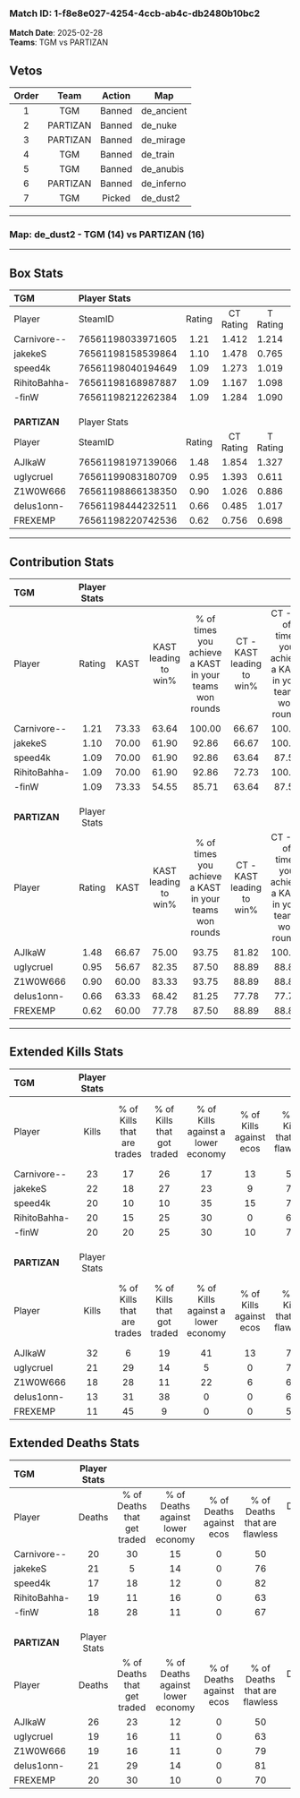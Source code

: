 ### Match ID: 1-f8e8e027-4254-4ccb-ab4c-db2480b10bc2  
**Match Date**: 2025-02-28  
**Teams**: TGM vs PARTIZAN  

## Vetos  

| Order | Team | Action | Map |
| :---: | :--: | :----: | --- |
| 1 | TGM | Banned | de_ancient |
| 2 | PARTIZAN | Banned | de_nuke |
| 3 | PARTIZAN | Banned | de_mirage |
| 4 | TGM | Banned | de_train |
| 5 | TGM | Banned | de_anubis |
| 6 | PARTIZAN | Banned | de_inferno |
| 7 | TGM | Picked | de_dust2 |

---  

### **Map**: de_dust2 - TGM (14) vs PARTIZAN (16)  
---  

## Box Stats  

| **TGM**      | Player Stats      |        |           |          |       |       |       |         |        |      |     |
| :- | :- | :-: | :-: | :-: | :-: | :-: | :-: | :-: | :-: | :-: | :-: |
| Player       | SteamID           | Rating | CT Rating | T Rating | KAST  |  ADR  | Kills | Assists | Deaths | K/D  | HS% |
| Carnivore--  | 76561198033971605 |  1.21  |   1.412   |  1.214   | 73.33 | 86.2  |  23   |    8    |   20   | 1.15 | 43  |
| jakekeS      | 76561198158539864 |  1.10  |   1.478   |  0.765   | 70.00 | 77.9  |  22   |    6    |   21   | 1.05 | 45  |
| speed4k      | 76561198040194649 |  1.09  |   1.273   |  1.019   | 70.00 | 69.6  |  20   |    7    |   17   | 1.18 | 45  |
| RihitoBahha- | 76561198168987887 |  1.09  |   1.167   |  1.098   | 70.00 | 80.0  |  20   |    8    |   19   | 1.05 | 80  |
| -finW        | 76561198212262384 |  1.09  |   1.284   |  1.090   | 73.33 | 68.9  |  20   |    5    |   18   | 1.11 | 60  |
|              |                   |        |           |          |       |       |       |         |        |      |     |
|              |                   |        |           |          |       |       |       |         |        |      |     |
|              |                   |        |           |          |       |       |       |         |        |      |     |
| **PARTIZAN** | Player Stats      |        |           |          |       |       |       |         |        |      |     |
| Player       | SteamID           | Rating | CT Rating | T Rating | KAST  |  ADR  | Kills | Assists | Deaths | K/D  | HS% |
| AJlkaW       | 76561198197139066 |  1.48  |   1.854   |  1.327   | 66.67 | 138.3 |  32   |   10    |   26   | 1.23 | 75  |
| uglycrueI    | 76561199083180709 |  0.95  |   1.393   |  0.611   | 56.67 | 62.3  |  21   |    2    |   19   | 1.11 | 52  |
| Z1W0W666     | 76561198866138350 |  0.90  |   1.026   |  0.886   | 60.00 | 65.3  |  18   |    4    |   19   | 0.95 | 61  |
| delus1onn-   | 76561198444232511 |  0.66  |   0.485   |  1.017   | 63.33 | 38.6  |  13   |    4    |   21   | 0.62 |  7  |
| FREXEMP      | 76561198220742536 |  0.62  |   0.756   |  0.698   | 60.00 | 44.1  |  11   |    5    |   20   | 0.55 | 63  |
---  

## Contribution Stats  

| **TGM**      | Player Stats |       |                      |                                                        |                           |                                                             |                          |                                                            |
| :- | :-: | :-: | :-: | :-: | :-: | :-: | :-: | :-: |
| Player       |    Rating    | KAST  | KAST leading to win% | % of times you achieve a KAST in your teams won rounds | CT - KAST leading to win% | CT - % of times you achieve a KAST in your teams won rounds | T - KAST leading to win% | T - % of times you achieve a KAST in your teams won rounds |
| Carnivore--  |     1.21     | 73.33 |        63.64         |                         100.00                         |           66.67           |                           100.00                            |          60.00           |                           100.00                           |
| jakekeS      |     1.10     | 70.00 |        61.90         |                         92.86                          |           66.67           |                           100.00                            |          55.56           |                           83.33                            |
| speed4k      |     1.09     | 70.00 |        61.90         |                         92.86                          |           63.64           |                            87.50                            |          60.00           |                           100.00                           |
| RihitoBahha- |     1.09     | 70.00 |        61.90         |                         92.86                          |           72.73           |                           100.00                            |          50.00           |                           83.33                            |
| -finW        |     1.09     | 73.33 |        54.55         |                         85.71                          |           63.64           |                            87.50                            |          45.45           |                           83.33                            |
|              |              |       |                      |                                                        |                           |                                                             |                          |                                                            |
|              |              |       |                      |                                                        |                           |                                                             |                          |                                                            |
|              |              |       |                      |                                                        |                           |                                                             |                          |                                                            |
| **PARTIZAN** | Player Stats |       |                      |                                                        |                           |                                                             |                          |                                                            |
| Player       |    Rating    | KAST  | KAST leading to win% | % of times you achieve a KAST in your teams won rounds | CT - KAST leading to win% | CT - % of times you achieve a KAST in your teams won rounds | T - KAST leading to win% | T - % of times you achieve a KAST in your teams won rounds |
| AJlkaW       |     1.48     | 66.67 |        75.00         |                         93.75                          |           81.82           |                           100.00                            |          66.67           |                           85.71                            |
| uglycrueI    |     0.95     | 56.67 |        82.35         |                         87.50                          |           88.89           |                            88.89                            |          75.00           |                           85.71                            |
| Z1W0W666     |     0.90     | 60.00 |        83.33         |                         93.75                          |           88.89           |                            88.89                            |          77.78           |                           100.00                           |
| delus1onn-   |     0.66     | 63.33 |        68.42         |                         81.25                          |           77.78           |                            77.78                            |          60.00           |                           85.71                            |
| FREXEMP      |     0.62     | 60.00 |        77.78         |                         87.50                          |           88.89           |                            88.89                            |          66.67           |                           85.71                            |
---  

## Extended Kills Stats  

| **TGM**      | Player Stats |                            |                            |                                    |                         |                              |                                 |                                       |                    |           |
| :- | :-: | :-: | :-: | :-: | :-: | :-: | :-: | :-: | :-: | :-: |
| Player       |    Kills     | % of Kills that are trades | % of Kills that got traded | % of Kills against a lower economy | % of Kills against ecos | % of Kills that are flawless | % of Kills that are close duels | % of Kills that are assisted by flash | Pistol Round Kills | AWP Kills |
| Carnivore--  |      23      |             17             |             26             |                 17                 |           13            |              52              |               13                |                   9                   |         2          |     0     |
| jakekeS      |      22      |             18             |             27             |                 23                 |            9            |              77              |                9                |                   9                   |         0          |     5     |
| speed4k      |      20      |             10             |             10             |                 35                 |           15            |              70              |                0                |                  10                   |         1          |     7     |
| RihitoBahha- |      20      |             15             |             25             |                 30                 |            0            |              65              |                5                |                   0                   |         2          |     0     |
| -finW        |      20      |             20             |             25             |                 30                 |           10            |              70              |                5                |                   5                   |         1          |     0     |
|              |              |                            |                            |                                    |                         |                              |                                 |                                       |                    |           |
|              |              |                            |                            |                                    |                         |                              |                                 |                                       |                    |           |
|              |              |                            |                            |                                    |                         |                              |                                 |                                       |                    |           |
| **PARTIZAN** | Player Stats |                            |                            |                                    |                         |                              |                                 |                                       |                    |           |
| Player       |    Kills     | % of Kills that are trades | % of Kills that got traded | % of Kills against a lower economy | % of Kills against ecos | % of Kills that are flawless | % of Kills that are close duels | % of Kills that are assisted by flash | Pistol Round Kills | AWP Kills |
| AJlkaW       |      32      |             6              |             19             |                 41                 |           13            |              72              |                6                |                   9                   |         2          |     0     |
| uglycrueI    |      21      |             29             |             14             |                 5                  |            0            |              71              |                5                |                   5                   |         3          |     0     |
| Z1W0W666     |      18      |             28             |             11             |                 22                 |            6            |              67              |                6                |                   0                   |         1          |     0     |
| delus1onn-   |      13      |             31             |             38             |                 0                  |            0            |              62              |                0                |                   0                   |         0          |    12     |
| FREXEMP      |      11      |             45             |             9              |                 0                  |            0            |              55              |                0                |                   0                   |         0          |     0     |
## Extended Deaths Stats  

| **TGM**      | Player Stats |                             |                                   |                          |                               |                            |                           |               |
| :- | :-: | :-: | :-: | :-: | :-: | :-: | :-: | :-: |
| Player       |    Deaths    | % of Deaths that get traded | % of Deaths against lower economy | % of Deaths against ecos | % of Deaths that are flawless | % of Deaths that are close | % of Deaths while blinded | Deaths to AWP |
| Carnivore--  |      20      |             30              |                15                 |            0             |              50               |             5              |             5             |       1       |
| jakekeS      |      21      |              5              |                14                 |            0             |              76               |             5              |             0             |       3       |
| speed4k      |      17      |             18              |                12                 |            0             |              82               |             0              |            18             |       1       |
| RihitoBahha- |      19      |             11              |                16                 |            0             |              63               |             5              |             0             |       2       |
| -finW        |      18      |             28              |                11                 |            0             |              67               |             6              |             0             |       5       |
|              |              |                             |                                   |                          |                               |                            |                           |               |
|              |              |                             |                                   |                          |                               |                            |                           |               |
|              |              |                             |                                   |                          |                               |                            |                           |               |
| **PARTIZAN** | Player Stats |                             |                                   |                          |                               |                            |                           |               |
| Player       |    Deaths    | % of Deaths that get traded | % of Deaths against lower economy | % of Deaths against ecos | % of Deaths that are flawless | % of Deaths that are close | % of Deaths while blinded | Deaths to AWP |
| AJlkaW       |      26      |             23              |                12                 |            0             |              50               |             8              |             0             |       3       |
| uglycrueI    |      19      |             16              |                11                 |            0             |              63               |             5              |             5             |       2       |
| Z1W0W666     |      19      |             16              |                11                 |            0             |              79               |             11             |            16             |       3       |
| delus1onn-   |      21      |             29              |                14                 |            0             |              81               |             0              |            10             |       2       |
| FREXEMP      |      20      |             30              |                10                 |            0             |              70               |             10             |             5             |       2       |
